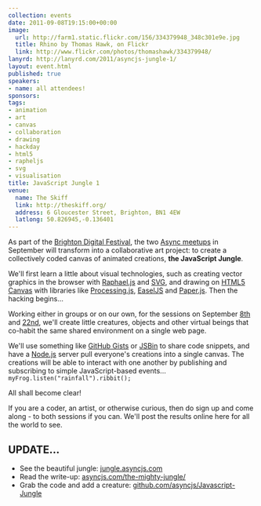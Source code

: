 ```yaml
---
collection: events
date: 2011-09-08T19:15:00+00:00
image: 
  url: http://farm1.static.flickr.com/156/334379948_348c301e9e.jpg
  title: Rhino by Thomas Hawk, on Flickr
  link: http://www.flickr.com/photos/thomashawk/334379948/
lanyrd: http://lanyrd.com/2011/asyncjs-jungle-1/
layout: event.html
published: true
speakers:
- name: all attendees!
sponsors: 
tags: 
- animation
- art
- canvas
- collaboration
- drawing
- hackday
- html5
- rapheljs
- svg
- visualisation
title: JavaScript Jungle 1
venue: 
  name: The Skiff
  link: http://theskiff.org/
  address: 6 Gloucester Street, Brighton, BN1 4EW
  latlong: 50.826945,-0.136401
---
```


<p class="summary">As part of the <a href="http://brightondigitalfestival.co.uk">Brighton Digital Festival</a>, the two <a href="http://asyncjs.com">Async meetups</a> in September will transform into a collaborative art project: to create a collectively coded canvas of animated creations, <strong>the JavaScript Jungle</strong>.</p>

<p>We'll first learn a little about visual technologies, such as creating vector graphics in the browser with <a href="http://raphaeljs.com">Raphael.js</a> and <a href="http://en.wikipedia.org/wiki/Scalable_Vector_Graphics">SVG</a>, and drawing on <a href="http://asyncjs.com/canvas/">HTML5 Canvas</a> with libraries like <a href="http://processingjs.org">Processing.js</a>, <a href="http://easeljs.com">EaselJS</a> and <a href="http://paperjs.org">Paper.js</a>. Then the hacking begins...</p>

<p>Working either in groups or on our own, for the sessions on September <a href="http://lanyrd.com/2011/asyncjs-jungle-1/">8th</a> and <a href="http://lanyrd.com/2011/asyncjs-jungle-2/">22nd</a>, we'll create little creatures, objects and other virtual beings that co-habit the same shared environment on a single web page.</p>

<p>We'll use something like <a href="https://gist.github.com">GitHub Gists</a> or <a href="http://jsbin.com">JSBin</a> to share code snippets, and have a <a href="http://asyncjs.com/nodejs/">Node.js</a> server pull everyone's creations into a single canvas. The creations will be able to interact with one another by publishing and subscribing to simple JavaScript-based events... <code>myFrog.listen("rainfall").ribbit();</code></p>

<p>All shall become clear!</p>

<p>If you are a coder, an artist, or otherwise curious, then do sign up and come along - to both sessions if you can. We'll post the results online here for all the world to see.</p>

<h2>UPDATE...</h2>
<ul>
<li>See the beautiful jungle: <a href="http://jungle.asyncjs.com">jungle.asyncjs.com</a>
</li>
    <li>Read the write-up: <a href="http://asyncjs.com/the-mighty-jungle/">asyncjs.com/the-mighty-jungle/</a>
</li>
    <li>Grab the code and add a creature: <a href="http://github.com/asyncjs/Javascript-Jungle">github.com/asyncjs/Javascript-Jungle</a>
</li>
</ul>
